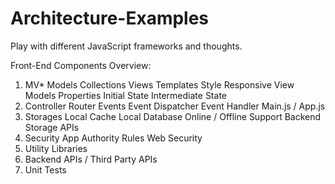 Architecture-Examples
=====================
Play with different JavaScript frameworks and thoughts.

Front-End Components Overview:

1. MV*
    Models
    Collections
    Views
      Templates
      Style
      Responsive
    View Models
      Properties
      Initial State
      Intermediate State
2. Controller
      Router
      Events
      Event Dispatcher
      Event Handler
      Main.js / App.js
3. Storages
      Local Cache
      Local Database
      Online / Offline Support
      Backend Storage APIs
4. Security
    App Authority Rules
    Web Security
5. Utility Libraries
6. Backend APIs / Third Party APIs
7. Unit Tests
